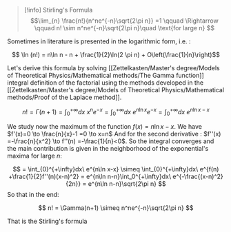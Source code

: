 >[!info] Stirling's Formula
> $$\lim_{n} \frac{n!}{n^ne^{-n}\sqrt{2\pi n}} =1 \qquad \Rightarrow \qquad n! \sim n^ne^{-n}\sqrt{2\pi n}\quad \text{for large n} $$

Sometimes in literature is presented in the logarithmic form, i.e. :

$$ \ln (n!) = n\ln n - n + \frac{1}{2}\ln(2 \pi n) + O\left(\frac{1}{n}\right)$$

Let's derive this formula by solving [[Zettelkasten/Master's degree/Models of Theoretical Physics/Mathematical methods/The Gamma function]] integral definition of the factorial using the methods developed in the [[Zettelkasten/Master's degree/Models of Theoretical Physics/Mathematical methods/Proof of the Laplace method]].

$$ n! = \Gamma(n+1)= \int_{0}^{+\infty}dx\ x^{n} e^{-x} = \int_{0}^{+\infty}dx\ e^{n\ln x} e^{-x} =  \int_{0}^{+\infty}dx\ e^{n\ln x-x}   $$

We study now the maximum of the function $f(x) = n\ln x-x$. We have $f'(x)=0 \to \frac{n}{x}-1 =0 \to x=n$
And for the second derivative : $f''(x) =-\frac{n}{x^2} \to f''(n) =-\frac{1}{n}<0$.
So the integral converges and the main contribution is given in the neighborhood of the exponential's maxima for large $n$:

$$ = \int_{0}^{+\infty}dx\ e^{n\ln x-x} \simeq \int_{0}^{+\infty}dx\ e^{f(n) +\frac{1}{2}f''(n)(x-n)^2} = e^{n\ln n-n}\int_0^{+\infty}dx\  e^{-\frac{(x-n)^2}{2n}} = e^{n\ln n-n}\sqrt{2\pi n} $$ 
So that in the end:

$$ n! = \Gamma(n+1) \simeq n^ne^{-n}\sqrt{2\pi n}  $$

That is the Stirling's formula